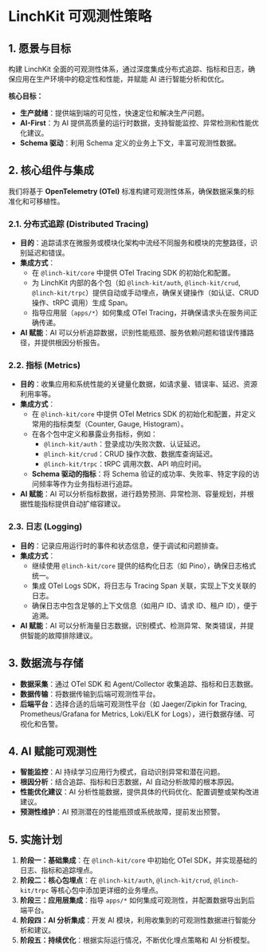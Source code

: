 # LinchKit 可观测性策略

## 1. 愿景与目标

构建 LinchKit 全面的可观测性体系，通过深度集成分布式追踪、指标和日志，确保应用在生产环境中的稳定性和性能，并赋能 AI 进行智能分析和优化。

**核心目标：**
*   **生产就绪**：提供端到端的可见性，快速定位和解决生产问题。
*   **AI-First**：为 AI 提供高质量的运行时数据，支持智能监控、异常检测和性能优化建议。
*   **Schema 驱动**：利用 Schema 定义的业务上下文，丰富可观测性数据。

## 2. 核心组件与集成

我们将基于 **OpenTelemetry (OTel)** 标准构建可观测性体系，确保数据采集的标准化和可移植性。

### 2.1. 分布式追踪 (Distributed Tracing)

*   **目的**：追踪请求在微服务或模块化架构中流经不同服务和模块的完整路径，识别延迟和错误。
*   **集成方式**：
    *   在 `@linch-kit/core` 中提供 OTel Tracing SDK 的初始化和配置。
    *   为 LinchKit 内部的各个包（如 `@linch-kit/auth`, `@linch-kit/crud`, `@linch-kit/trpc`）提供自动或手动埋点，确保关键操作（如认证、CRUD 操作、tRPC 调用）生成 Span。
    *   指导应用层（`apps/*`）如何集成 OTel Tracing，并确保请求头在服务间正确传递。
*   **AI 赋能**：AI 可以分析追踪数据，识别性能瓶颈、服务依赖问题和错误传播路径，并提供根因分析报告。

### 2.2. 指标 (Metrics)

*   **目的**：收集应用和系统性能的关键量化数据，如请求量、错误率、延迟、资源利用率等。
*   **集成方式**：
    *   在 `@linch-kit/core` 中提供 OTel Metrics SDK 的初始化和配置，并定义常用的指标类型（Counter, Gauge, Histogram）。
    *   在各个包中定义和暴露业务指标，例如：
        *   `@linch-kit/auth`：登录成功/失败次数、认证延迟。
        *   `@linch-kit/crud`：CRUD 操作次数、数据库查询延迟。
        *   `@linch-kit/trpc`：tRPC 调用次数、API 响应时间。
    *   **Schema 驱动的指标**：将 Schema 验证的成功率、失败率、特定字段的访问频率等作为业务指标进行追踪。
*   **AI 赋能**：AI 可以分析指标数据，进行趋势预测、异常检测、容量规划，并根据性能指标提供自动扩缩容建议。

### 2.3. 日志 (Logging)

*   **目的**：记录应用运行时的事件和状态信息，便于调试和问题排查。
*   **集成方式**：
    *   继续使用 `@linch-kit/core` 提供的结构化日志（如 Pino），确保日志格式统一。
    *   集成 OTel Logs SDK，将日志与 Tracing Span 关联，实现上下文关联的日志。
    *   确保日志中包含足够的上下文信息（如用户 ID、请求 ID、租户 ID），便于追溯。
*   **AI 赋能**：AI 可以分析海量日志数据，识别模式、检测异常、聚类错误，并提供智能的故障排除建议。

## 3. 数据流与存储

*   **数据采集**：通过 OTel SDK 和 Agent/Collector 收集追踪、指标和日志数据。
*   **数据传输**：将数据传输到后端可观测性平台。
*   **后端平台**：选择合适的后端可观测性平台（如 Jaeger/Zipkin for Tracing, Prometheus/Grafana for Metrics, Loki/ELK for Logs），进行数据存储、可视化和告警。

## 4. AI 赋能可观测性

*   **智能监控**：AI 持续学习应用行为模式，自动识别异常和潜在问题。
*   **根因分析**：结合追踪、指标和日志数据，AI 自动分析故障的根本原因。
*   **性能优化建议**：AI 分析性能数据，提供具体的代码优化、配置调整或架构改进建议。
*   **预测性维护**：AI 预测潜在的性能瓶颈或系统故障，提前发出预警。

## 5. 实施计划

1.  **阶段一：基础集成**：在 `@linch-kit/core` 中初始化 OTel SDK，并实现基础的日志、指标和追踪埋点。
2.  **阶段二：核心包埋点**：在 `@linch-kit/auth`, `@linch-kit/crud`, `@linch-kit/trpc` 等核心包中添加更详细的业务埋点。
3.  **阶段三：应用层集成**：指导 `apps/*` 如何集成可观测性，并配置数据导出到后端平台。
4.  **阶段四：AI 分析集成**：开发 AI 模块，利用收集到的可观测性数据进行智能分析和建议。
5.  **阶段五：持续优化**：根据实际运行情况，不断优化埋点策略和 AI 分析模型。
